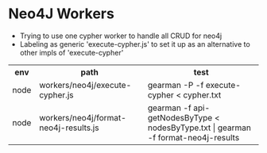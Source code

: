 Neo4J Workers
========
- Trying to use one cypher worker to handle all CRUD for neo4j
- Labeling as generic 'execute-cypher.js' to set it up as an alternative to other impls of 'execute-cypher'

<table>
<tr>
  <th>env</th>
  <th>path</th>
  <th>test</th>
</tr>
<tr>
  <td>node</td>
  <td>workers/neo4j/execute-cypher.js</td>
  <td>gearman -P -f execute-cypher < cypher.txt</td>
</tr>
<tr>
    <td>node</td>
    <td>workers/neo4j/format-neo4j-results.js</td>
    <td>gearman -f api-getNodesByType < nodesByType.txt | gearman -f format-neo4j-results</td>
</tr>
</table>
